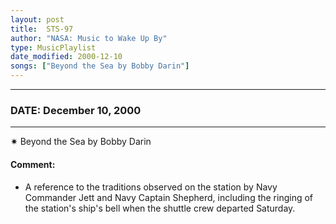 ```yaml
---
layout: post
title:  STS-97
author: "NASA: Music to Wake Up By"
type: MusicPlaylist
date_modified: 2000-12-10
songs: ["Beyond the Sea by Bobby Darin"]
---
```


----
### DATE: December 10, 2000
----
✷ Beyond the Sea by Bobby Darin

#### Comment:
* A reference to the traditions observed on the station by Navy Commander Jett and Navy Captain Shepherd, including the ringing of the station's ship's bell when the shuttle crew departed Saturday.



<br/>
<center>
	<a target="_blank"
	   href="https://twitter.com/intent/tweet?hashtags=Space,NASA,Playlist,NASAWakeupCalls,SpaceProgram&text={{ page.author}}, '{{ page.songs.first }}' {{ page.title }}, {{ page.date | date: '%B %d, %Y' }}. {{ site.url }}{{ page.url }}&via=nasawakeupcalls"><i class="fab fa-twitter" alt="Tweet this page" style="font-size: 1.3em;"></i></a>
	&nbsp; 	<i class="fas fa-user-astronaut" style="font-size: 1.5em;"></i> &nbsp;
    <a type="amzn" search="'Beyond the Sea by Bobby Darin'" category="popular music">
    <i class="fab fa-amazon" style="font-size: 1.3em;"></i></a>
</center>
